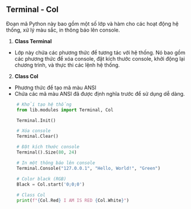 ## Terminal - Col

Đoạn mã Python này bao gồm một số lớp và hàm cho các hoạt động hệ thống, xử lý màu sắc, in thông báo lên console.

1. **Class Terminal**
- Lớp này chứa các phương thức để tương tác với hệ thống. Nó bao gồm các phương thức để xóa console, đặt kích thước console, khởi động lại chương trình, và thực thi các lệnh hệ thống.

2. **Class Col**
- Phương thức để tạo mã màu ANSI
- Chứa các mã màu ANSI đã được định nghĩa trước để sử dụng dễ dàng.

```python
    # Khởi tạo hệ thống
    from lib.modules import Terminal, Col

    Terminal.Init()

    # Xóa console
    Terminal.Clear()

    # Đặt kích thước console
    Terminal().Size(80, 24)

    # In một thông báo lên console
    Terminal.Console("127.0.0.1", "Hello, World!", "Green")

    # Color black (RGB)
    Black = Col.start('0;0;0')
    
    # Class Col
    print(f"{Col.Red} I AM IS RED {Col.White}")
```